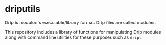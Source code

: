 # driputils
Drip is modulon's executable/library format. Drip files are called modules.

This repository includes a library of functions for manipulating Drip modules along 
with command line utilities for these purposes such as `dripl`.
